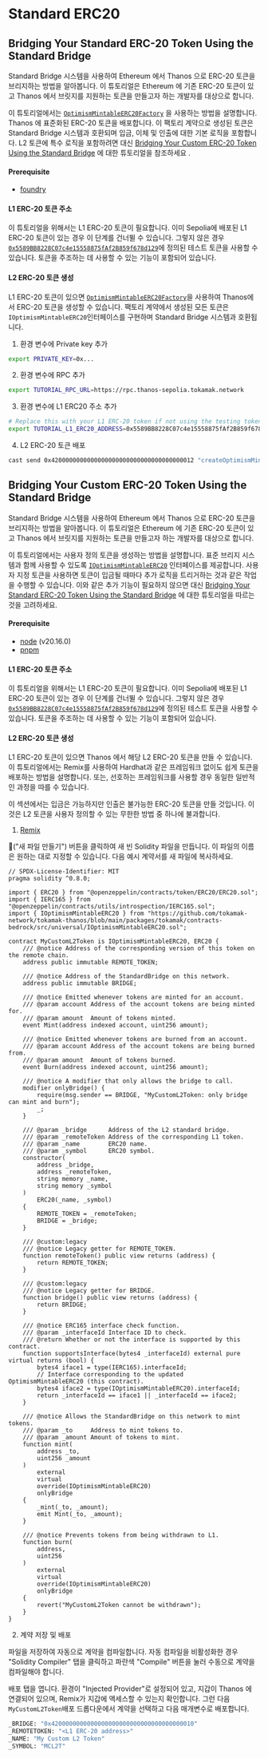 # Standard ERC20

## Bridging Your Standard ERC-20 Token Using the Standard Bridge

Standard Bridge 시스템을 사용하여 Ethereum 에서 Thanos 으로 ERC-20 토큰을 브리지하는 방법을 알아봅니다. 이 튜토리얼은 Ethereum 에 기존 ERC-20 토큰이 있고 Thanos 에서 브릿지를 지원하는 토큰을 만들고자 하는 개발자를 대상으로 합니다.

이 튜토리얼에서는 [`OptimismMintableERC20Factory`](https://github.com/tokamak-network/tokamak-thanos/blob/main/packages/tokamak/contracts-bedrock/src/universal/OptimismMintableERC20Factory.sol) 을 사용하는 방법을 설명합니다. Thanos 에 표준화된 ERC-20 토큰을 배포합니다. 이 팩토리 계약으로 생성된 토큰은 Standard Bridge 시스템과 호환되며 입금, 이체 및 인출에 대한 기본 로직을 포함합니다. L2 토큰에 특수 로직을 포함하려면 대신 [Bridging Your Custom ERC-20 Token Using the Standard Bridge](standard-erc20.md#bridging-your-custom-erc-20-token-using-the-standard-bridge) 에 대한 튜토리얼을 참조하세요 .

#### Prerequisite

* [foundry](https://book.getfoundry.sh/getting-started/installation)

#### L1 ERC-20 토큰 주소 <a href="#get-an-l1-erc-20-token-address" id="get-an-l1-erc-20-token-address"></a>

이 튜토리얼을 위해서는 L1 ERC-20 토큰이 필요합니다. 이미 Sepolia에 배포된 L1 ERC-20 토큰이 있는 경우 이 단계를 건너뛸 수 있습니다. 그렇지 않은 경우 [`0x5589BB8228C07c4e15558875fAf2B859f678d129`](https://sepolia.etherscan.io/address/0x5589BB8228C07c4e15558875fAf2B859f678d129)에 정의된 테스트 토큰을 사용할 수 있습니다.  토큰을 주조하는 데 사용할 수 있는 기능이 포함되어 있습니다.

#### L2 ERC-20 토큰 생성 <a href="#create-an-l2-erc-20-token" id="create-an-l2-erc-20-token"></a>

L1 ERC-20 토큰이 있으면 [`OptimismMintableERC20Factory`](https://github.com/tokamak-network/tokamak-thanos/blob/main/packages/tokamak/contracts-bedrock/src/universal/OptimismMintableERC20Factory.sol)을 사용하여 Thanos에서 ERC-20 토큰을 생성할 수 있습니다. 팩토리 계약에서 생성된 모든 토큰은 `IOptimismMintableERC20`인터페이스를 구현하며  Standard Bridge 시스템과 호환됩니다.

1. 환경 변수에 Private key 추가

```sh
export PRIVATE_KEY=0x...
```

2. 환경 변수에 RPC 추가

```sh
export TUTORIAL_RPC_URL=https://rpc.thanos-sepolia.tokamak.network
```

3. 환경 변수에 L1 ERC20 주소 추가

```sh
# Replace this with your L1 ERC-20 token if not using the testing token!
export TUTORIAL_L1_ERC20_ADDRESS=0x5589BB8228C07c4e15558875fAf2B859f678d129
```

4. L2 ERC-20 토큰 배포

```sh
cast send 0x4200000000000000000000000000000000000012 "createOptimismMintableERC20(address,string,string)" $TUTORIAL_L1_ERC20_ADDRESS "My Standard Demo Token" "L2TKN" --private-key $PRIVATE_KEY --rpc-url $TUTORIAL_RPC_URL --json | jq -r '.logs[0].topics[2]' | cast parse-bytes32-address
```

## Bridging Your Custom ERC-20 Token Using the Standard Bridge

Standard Bridge 시스템을 사용하여 Ethereum 에서 Thanos 으로 ERC-20 토큰을 브리지하는 방법을 알아봅니다. 이 튜토리얼은 Ethereum 에 기존 ERC-20 토큰이 있고 Thanos 에서 브릿지를 지원하는 토큰을 만들고자 하는 개발자를 대상으로 합니다.

이 튜토리얼에서는 사용자 정의 토큰을 생성하는 방법을 설명합니다. 표준 브리지 시스템과 함께 사용할 수 있도록 [`IOptimismMintableERC20`](https://github.com/tokamak-network/tokamak-thanos/blob/main/packages/tokamak/contracts-bedrock/src/universal/IOptimismMintableERC20.sol) 인터페이스를 제공합니다. 사용자 지정 토큰을 사용하면 토큰이 입금될 때마다 추가 로직을 트리거하는 것과 같은 작업을 수행할 수 있습니다. 이와 같은 추가 기능이 필요하지 않으면 대신 [Bridging Your Standard ERC-20 Token Using the Standard Bridge](standard-erc20.md#bridging-your-standard-erc-20-token-using-the-standard-bridge) 에 대한 튜토리얼을 따르는 것을 고려하세요.

#### Prerequisite

* [node](https://nodejs.org/en/download/package-manager) (v20.16.0)
* [pnpm](https://pnpm.io/installation)

#### L1 ERC-20 토큰 주소 <a href="#get-an-l1-erc-20-token-address" id="get-an-l1-erc-20-token-address"></a>

이 튜토리얼을 위해서는 L1 ERC-20 토큰이 필요합니다. 이미 Sepolia에 배포된 L1 ERC-20 토큰이 있는 경우 이 단계를 건너뛸 수 있습니다. 그렇지 않은 경우 [`0x5589BB8228C07c4e15558875fAf2B859f678d129`](https://sepolia.etherscan.io/address/0x5589BB8228C07c4e15558875fAf2B859f678d129)에 정의된 테스트 토큰을 사용할 수 있습니다.  토큰을 주조하는 데 사용할 수 있는 기능이 포함되어 있습니다.

#### L2 ERC-20 토큰 생성

L1 ERC-20 토큰이 있으면 Thanos 에서 해당 L2 ERC-20 토큰을 만들 수 있습니다. 이 튜토리얼에서는 Remix를 사용하여 Hardhat과 같은 프레임워크 없이도 쉽게 토큰을 배포하는 방법을 설명합니다. 또는, 선호하는 프레임워크를 사용할 경우 동일한 일반적인 과정을 따를 수 있습니다.

이 섹션에서는 입금은 가능하지만 인출은 불가능한 ERC-20 토큰을 만들 것입니다. 이것은 L2 토큰을 사용자 정의할 수 있는 무한한 방법 중 하나에 불과합니다.

1. [Remix](https://remix.ethereum.org/)

📄("새 파일 만들기") 버튼을 클릭하여 새 빈 Solidity 파일을 만듭니다. 이 파일의 이름은 원하는 대로 지정할 수 있습니다. 다음 예시 계약서를 새 파일에 복사하세요.

```solidity
// SPDX-License-Identifier: MIT
pragma solidity ^0.8.0;
 
import { ERC20 } from "@openzeppelin/contracts/token/ERC20/ERC20.sol";
import { IERC165 } from "@openzeppelin/contracts/utils/introspection/IERC165.sol";
import { IOptimismMintableERC20 } from "https://github.com/tokamak-network/tokamak-thanos/blob/main/packages/tokamak/contracts-bedrock/src/universal/IOptimismMintableERC20.sol";
 
contract MyCustomL2Token is IOptimismMintableERC20, ERC20 {
    /// @notice Address of the corresponding version of this token on the remote chain.
    address public immutable REMOTE_TOKEN;
 
    /// @notice Address of the StandardBridge on this network.
    address public immutable BRIDGE;
 
    /// @notice Emitted whenever tokens are minted for an account.
    /// @param account Address of the account tokens are being minted for.
    /// @param amount  Amount of tokens minted.
    event Mint(address indexed account, uint256 amount);
 
    /// @notice Emitted whenever tokens are burned from an account.
    /// @param account Address of the account tokens are being burned from.
    /// @param amount  Amount of tokens burned.
    event Burn(address indexed account, uint256 amount);
 
    /// @notice A modifier that only allows the bridge to call.
    modifier onlyBridge() {
        require(msg.sender == BRIDGE, "MyCustomL2Token: only bridge can mint and burn");
        _;
    }
 
    /// @param _bridge      Address of the L2 standard bridge.
    /// @param _remoteToken Address of the corresponding L1 token.
    /// @param _name        ERC20 name.
    /// @param _symbol      ERC20 symbol.
    constructor(
        address _bridge,
        address _remoteToken,
        string memory _name,
        string memory _symbol
    )
        ERC20(_name, _symbol)
    {
        REMOTE_TOKEN = _remoteToken;
        BRIDGE = _bridge;
    }
 
    /// @custom:legacy
    /// @notice Legacy getter for REMOTE_TOKEN.
    function remoteToken() public view returns (address) {
        return REMOTE_TOKEN;
    }
 
    /// @custom:legacy
    /// @notice Legacy getter for BRIDGE.
    function bridge() public view returns (address) {
        return BRIDGE;
    }
 
    /// @notice ERC165 interface check function.
    /// @param _interfaceId Interface ID to check.
    /// @return Whether or not the interface is supported by this contract.
    function supportsInterface(bytes4 _interfaceId) external pure virtual returns (bool) {
        bytes4 iface1 = type(IERC165).interfaceId;
        // Interface corresponding to the updated OptimismMintableERC20 (this contract).
        bytes4 iface2 = type(IOptimismMintableERC20).interfaceId;
        return _interfaceId == iface1 || _interfaceId == iface2;
    }
 
    /// @notice Allows the StandardBridge on this network to mint tokens.
    /// @param _to     Address to mint tokens to.
    /// @param _amount Amount of tokens to mint.
    function mint(
        address _to,
        uint256 _amount
    )
        external
        virtual
        override(IOptimismMintableERC20)
        onlyBridge
    {
        _mint(_to, _amount);
        emit Mint(_to, _amount);
    }
 
    /// @notice Prevents tokens from being withdrawn to L1.
    function burn(
        address,
        uint256
    )
        external
        virtual
        override(IOptimismMintableERC20)
        onlyBridge
    {
        revert("MyCustomL2Token cannot be withdrawn");
    }
}
```

2. 계약 저장 및 배포

파일을 저장하여 자동으로 계약을 컴파일합니다. 자동 컴파일을 비활성화한 경우 "Solidity Compiler" 탭을 클릭하고 파란색 "Compile" 버튼을 눌러 수동으로 계약을 컴파일해야 합니다.

배포 탭을 엽니다. 환경이 "Injected Provider"로 설정되어 있고, 지갑이 Thanos 에 연결되어 있으며, Remix가 지갑에 액세스할 수 있는지 확인합니다. 그런 다음 `MyCustomL2Token`배포 드롭다운에서 계약을 선택하고 다음 매개변수로 배포합니다.

```sh
_BRIDGE: "0x4200000000000000000000000000000000000010"
_REMOTETOKEN: "<L1 ERC-20 address>"
_NAME: "My Custom L2 Token"
_SYMBOL: "MCL2T"
```

